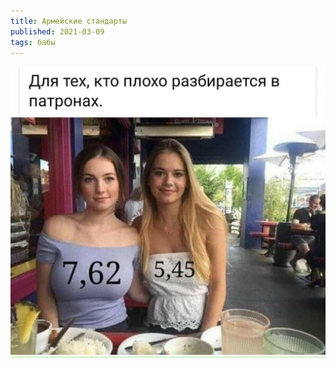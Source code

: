 ```yaml
---
title: Армейские стандарты
published: 2021-03-09
tags: бабы
---
```


<img src="../content/WhatsApp Image 2021-03-09 at 15.19.53.jpeg" alt="WhatsApp Image 2021-03-09 at 15.19.53" style="zoom:80%;" />